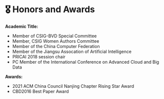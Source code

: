 # 🎖 Honors and Awards
**Academic Title:**
- Member of CSIG-BVD Special Committee
- Member, CSIG Women Authors Committee
- Member of the China Computer Federation
- Member of the Jiangsu Assocation of Artificial Intelligence
- PRICAI 2018 session chair
- PC Member of the International Conference on Advanced Cloud and Big Data

**Awards:**
- 2021 ACM China Council Nanjing Chapter Rising Star Award
- CBD2016 Best Paper Award
